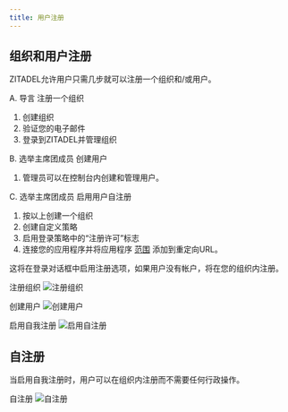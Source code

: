 ```yaml
---
title: 用户注册
---
```


## 组织和用户注册

ZITADEL允许用户只需几步就可以注册一个组织和/或用户。

A. 导言 注册一个组织

 1. 创建组织
 2. 验证您的电子邮件
 3. 登录到ZITADEL并管理组织

B. 选举主席团成员 创建用户
 1. 管理员可以在控制台内创建和管理用户。

C. 选举主席团成员 启用用户自注册

 1. 按以上创建一个组织
 2. 创建自定义策略
 3. 启用登录策略中的“注册许可”标志
 4. 连接您的应用程序并将应用程序 [范围](../apis/openidoauth/scopes) 添加到重定向URL。

这将在登录对话框中启用注册选项，如果用户没有帐户，将在您的组织内注册。

注册组织 ![注册组织](/img/register.gif)


创建用户 ![创建用户](/img/create-user.gif)


启用自我注册 ![启用自注册](/img/enable-selfregister.gif)

## 自注册

当启用自我注册时，用户可以在组织内注册而不需要任何行政操作。


自注册 ![自注册](/img/self-register.gif)
